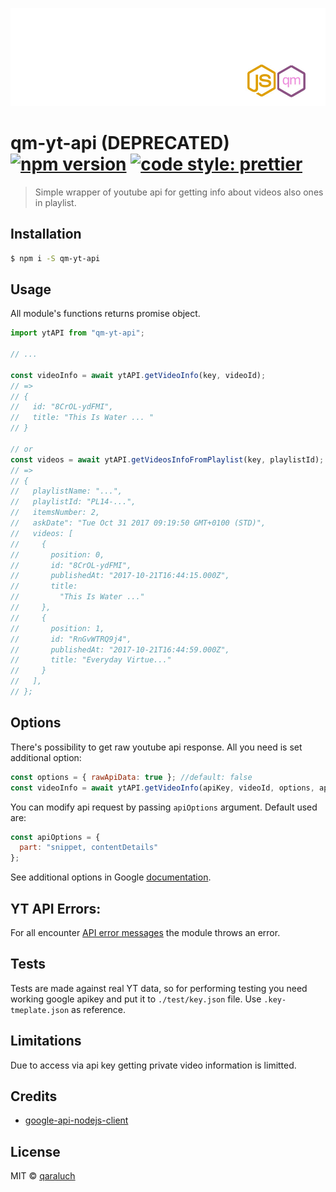 ![logo-qm](./pic/logo-qm.jpg)

# qm-yt-api (DEPRECATED) [![npm version](https://badge.fury.io/js/qm-yt-api.svg)](https://badge.fury.io/js/qm-yt-api) [![code style: prettier](https://img.shields.io/badge/code_style-prettier-ff69b4.svg)](https://github.com/prettier/prettier)

> Simple wrapper of youtube api for getting info about videos also ones in playlist.

## Installation

```sh
$ npm i -S qm-yt-api
```

## Usage

All module's functions returns promise object.

```js
import ytAPI from "qm-yt-api";

// ...

const videoInfo = await ytAPI.getVideoInfo(key, videoId);
// =>
// {
//   id: "8CrOL-ydFMI",
//   title: "This Is Water ... "
// }

// or
const videos = await ytAPI.getVideosInfoFromPlaylist(key, playlistId);
// =>
// {
//   playlistName: "...",
//   playlistId: "PL14-...",
//   itemsNumber: 2,
//   askDate": "Tue Oct 31 2017 09:19:50 GMT+0100 (STD)",
//   videos: [
//     {
//       position: 0,
//       id: "8CrOL-ydFMI",
//       publishedAt: "2017-10-21T16:44:15.000Z",
//       title:
//         "This Is Water ..."
//     },
//     {
//       position: 1,
//       id: "RnGvWTRQ9j4",
//       publishedAt: "2017-10-21T16:44:59.000Z",
//       title: "Everyday Virtue..."
//     }
//   ],
// };
```

## Options

There's possibility to get raw youtube api response. All you need is set additional option:

```js
const options = { rawApiData: true }; //default: false
const videoInfo = await ytAPI.getVideoInfo(apiKey, videoId, options, apiOptions)
```

You can modify api request by passing `apiOptions` argument. Default used are:

```js
const apiOptions = {
  part: "snippet, contentDetails"
};
```

See additional options in
Google [documentation](https://developers.google.com/youtube/v3/docs/videos/list).

## YT API Errors:

For all encounter [API error messages](https://developers.google.com/youtube/v3/docs/errors) the module throws an error.

## Tests

Tests are made against real YT data, so for performing testing you need working google apikey and put it to `./test/key.json` file.
Use `.key-tmeplate.json` as reference.

## Limitations

Due to access via api key getting private video information is limitted.

## Credits

* [google-api-nodejs-client](https://github.com/google/google-api-nodejs-client)

## License

MIT © [qaraluch](https://github.com/qaraluch)
